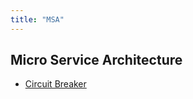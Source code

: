 ```yaml
---
title: "MSA"
---
```


## Micro Service Architecture
- [Circuit Breaker](CircuitBreaker/CircuitBreaker.md)